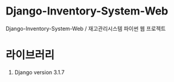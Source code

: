 # Django-Inventory-System-Web
Django-Inventory-System-Web / 재고관리시스템 파이썬 웹 프로젝트


# 라이브러리 

1. Django version 3.1.7
